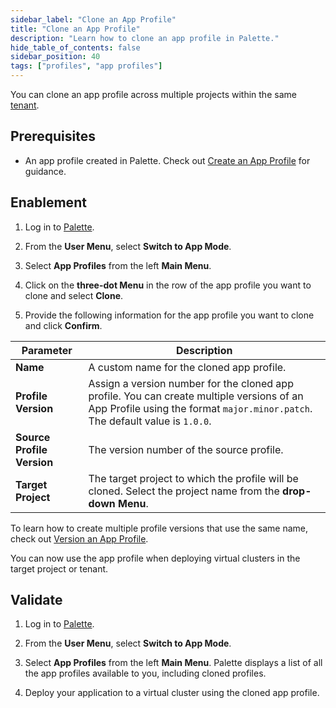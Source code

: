 ```yaml
---
sidebar_label: "Clone an App Profile"
title: "Clone an App Profile"
description: "Learn how to clone an app profile in Palette."
hide_table_of_contents: false
sidebar_position: 40
tags: ["profiles", "app profiles"]
---
```




You can clone an app profile across multiple projects within the same [tenant](../../glossary-all.md#tenant).

## Prerequisites

* An app profile created in Palette. Check out [Create an App Profile](../app-profiles/clone-app-profile.md) for guidance.

## Enablement

1. Log in to [Palette](https://console.spectrocloud.com).

2. From the **User Menu**, select **Switch to App Mode**.

3. Select **App Profiles** from the left **Main Menu**.

4. Click on the **three-dot Menu** in the row of the app profile you want to clone and select **Clone**.

5. Provide the following information for the app profile you want to clone and click **Confirm**.

  | **Parameter**           | **Description**  |
  |-----------------------------|---------------------|
  |**Name** | A custom name for the cloned app profile.|
  |**Profile Version** | Assign a version number for the cloned app profile. You can create multiple versions of an App Profile using the format `major.minor.patch`. The default value is `1.0.0`. |
  |**Source Profile Version**  | The version number of the source profile. | 
  |**Target Project** | The target project to which the profile will be cloned. Select the project name from the **drop-down Menu**.|

  To learn how to create multiple profile versions that use the same name, check out [Version an App Profile](../app-profiles/modify-app-profiles/version-app-profile.md).

You can now use the app profile when deploying virtual clusters in the target project or tenant.


## Validate

1. Log in to [Palette](https://console.spectrocloud.com). 

2. From the **User Menu**, select **Switch to App Mode**.

3. Select **App Profiles** from the left **Main Menu**. Palette displays a list of all the app profiles available to you, including cloned profiles.
   
4. Deploy your application to a virtual cluster using the cloned app profile.
